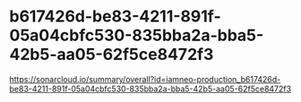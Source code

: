# b617426d-be83-4211-891f-05a04cbfc530-835bba2a-bba5-42b5-aa05-62f5ce8472f3
https://sonarcloud.io/summary/overall?id=iamneo-production_b617426d-be83-4211-891f-05a04cbfc530-835bba2a-bba5-42b5-aa05-62f5ce8472f3
